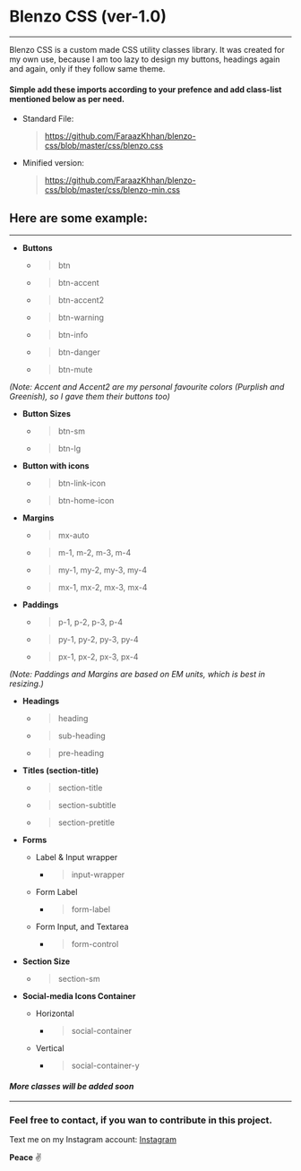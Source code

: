 # Blenzo CSS (ver-1.0)

---

Blenzo CSS is a custom made CSS utility classes library.
It was created for my own use, because I am too lazy to design my buttons, headings again and again, only if they follow same theme.

#### Simple add these imports according to your prefence and add class-list mentioned below as per need.

- Standard File:

  > https://github.com/FaraazKhhan/blenzo-css/blob/master/css/blenzo.css

- Minified version:

  > https://github.com/FaraazKhhan/blenzo-css/blob/master/css/blenzo-min.css

## Here are some example:

---

- **Buttons**

  - > btn
  - > btn-accent
  - > btn-accent2
  - > btn-warning
  - > btn-info
  - > btn-danger
  - > btn-mute

_(Note: Accent and Accent2 are my personal favourite colors (Purplish and Greenish), so I gave them their buttons too)_

- **Button Sizes**

  - > btn-sm
  - > btn-lg

- **Button with icons**

  - > btn-link-icon
  - > btn-home-icon

- **Margins**

  - > mx-auto
  - > m-1, m-2, m-3, m-4
  - > my-1, my-2, my-3, my-4
  - > mx-1, mx-2, mx-3, mx-4

- **Paddings**
  - > p-1, p-2, p-3, p-4
  - > py-1, py-2, py-3, py-4
  - > px-1, px-2, px-3, px-4

_(Note: Paddings and Margins are based on EM units, which is best in resizing.)_

- **Headings**

  - > heading
  - > sub-heading
  - > pre-heading

- **Titles (section-title)**

  - > section-title
  - > section-subtitle
  - > section-pretitle

- **Forms**

  - Label & Input wrapper

    - > input-wrapper

  - Form Label

    - > form-label

  - Form Input, and Textarea
    - > form-control

- **Section Size**

  - > section-sm

- **Social-media Icons Container**
  - Horizontal
    - > social-container
  - Vertical
    - > social-container-y

#### _More classes will be added soon_

---

### Feel free to contact, if you wan to contribute in this project.

Text me on my Instagram account: [Instagram](https://www.instagram.com/faraazy)

**Peace** ✌
